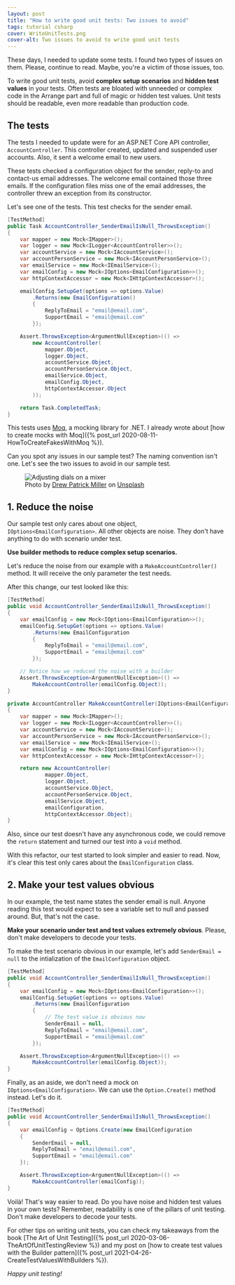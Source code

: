 ```yaml
---
layout: post
title: "How to write good unit tests: Two issues to avoid"
tags: tutorial csharp
cover: WriteUnitTests.png
cover-alt: Two issues to avoid to write good unit tests
---
```


These days, I needed to update some tests. I found two types of issues on them. Please, continue to read. Maybe, you're a victim of those issues, too.

To write good unit tests, avoid **complex setup scenarios** and **hidden test values** in your tests. Often tests are bloated with unneeded or complex code in the Arrange part and full of magic or hidden test values. Unit tests should be readable, even more readable than production code.

## The tests

The tests I needed to update were for an ASP.NET Core API controller, `AccountController`. This controller created, updated and suspended user accounts. Also, it sent a welcome email to new users.

These tests checked a configuration object for the sender, reply-to and contact-us email addresses. The welcome email contained those three emails. If the configuration files miss one of the email addresses, the controller threw an exception from its constructor.

Let's see one of the tests. This test checks for the sender email.

```csharp
[TestMethod]
public Task AccountController_SenderEmailIsNull_ThrowsException()
{
    var mapper = new Mock<IMapper>();
    var logger = new Mock<ILogger<AccountController>>();
    var accountService = new Mock<IAccountService>();
    var accountPersonService = new Mock<IAccountPersonService>();
    var emailService = new Mock<IEmailService>();
    var emailConfig = new Mock<IOptions<EmailConfiguration>>();
    var httpContextAccessor = new Mock<IHttpContextAccessor>();

    emailConfig.SetupGet(options => options.Value)
        .Returns(new EmailConfiguration()
        {
            ReplyToEmail = "email@email.com",
            SupportEmail = "email@email.com"
        });

    Assert.ThrowsException<ArgumentNullException>(() =>
        new AccountController(
            mapper.Object,
            logger.Object,
            accountService.Object,
            accountPersonService.Object,
            emailService.Object,
            emailConfig.Object,
            httpContextAccessor.Object
        ));

    return Task.CompletedTask;
}
```

This tests uses [Moq](https://github.com/moq/moq4), a mocking library for .NET. I already wrote about [how to create mocks with Moq]({% post_url 2020-08-11-HowToCreateFakesWithMoq %}).

Can you spot any issues in our sample test? The naming convention isn't one. Let's see the two issues to avoid in our sample test. 

<figure>
<img src="https://images.unsplash.com/32/6Icr9fARMmTjTHqTzK8z_DSC_0123.jpg?ixlib=rb-1.2.1&q=80&fm=jpg&crop=entropy&cs=tinysrgb&w=800&h=400&fit=crop&ixid=eyJhcHBfaWQiOjF9" alt="Adjusting dials on a mixer" />

<figcaption><span>Photo by <a href="https://unsplash.com/@drewpatrickmiller?utm_source=unsplash&amp;utm_medium=referral&amp;utm_content=creditCopyText">Drew Patrick Miller</a> on <a href="https://unsplash.com/photos/73o_FzZ5x-w?utm_source=unsplash&amp;utm_medium=referral&amp;utm_content=creditCopyText">Unsplash</a></span></figcaption>
</figure>

## 1. Reduce the noise

Our sample test only cares about one object, `IOptions<EmailConfiguration>`. All other objects are noise. They don't have anything to do with scenario under test.

**Use builder methods to reduce complex setup scenarios.**

Let's reduce the noise from our example with a `MakeAccountController()` method. It will receive the only parameter the test needs.

After this change, our test looked like this:

```csharp
[TestMethod]
public void AccountController_SenderEmailIsNull_ThrowsException()
{
    var emailConfig = new Mock<IOptions<EmailConfiguration>>();
    emailConfig.SetupGet(options => options.Value)
        .Returns(new EmailConfiguration
        {
            ReplyToEmail = "email@email.com",
            SupportEmail = "email@email.com"
        });

    // Notice how we reduced the noise with a builder
    Assert.ThrowsException<ArgumentNullException>(() =>
        MakeAccountController(emailConfig.Object));
}

private AccountController MakeAccountController(IOptions<EmailConfiguration> emailConfiguration)
{
    var mapper = new Mock<IMapper>();
    var logger = new Mock<ILogger<AccountController>>();
    var accountService = new Mock<IAccountService>();
    var accountPersonService = new Mock<IAccountPersonService>();
    var emailService = new Mock<IEmailService>();
    var emailConfig = new Mock<IOptions<EmailConfiguration>>();
    var httpContextAccessor = new Mock<IHttpContextAccessor>();

    return new AccountController(
            mapper.Object,
            logger.Object,
            accountService.Object,
            accountPersonService.Object,
            emailService.Object,
            emailConfiguration,
            httpContextAccessor.Object);
}
```

Also, since our test doesn't have any asynchronous code, we could remove the `return` statement and turned our test into a `void` method.

With this refactor, our test started to look simpler and easier to read. Now, it's clear this test only cares about the `EmailConfiguration` class.

## 2. Make your test values obvious

In our example, the test name states the sender email is null. Anyone reading this test would expect to see a variable set to null and passed around. But, that's not the case.

**Make your scenario under test and test values extremely obvious**. Please, don't make developers to decode your tests.

To make the test scenario obvious in our example, let's add `SenderEmail = null` to the intialization of the `EmailConfiguration` object.

```csharp
[TestMethod]
public void AccountController_SenderEmailIsNull_ThrowsException()
{
    var emailConfig = new Mock<IOptions<EmailConfiguration>>();
    emailConfig.SetupGet(options => options.Value)
        .Returns(new EmailConfiguration
        {
            // The test value is obvious now
            SenderEmail = null,
            ReplyToEmail = "email@email.com",
            SupportEmail = "email@email.com"
        });

    Assert.ThrowsException<ArgumentNullException>(() =>
        MakeAccountController(emailConfig.Object));
}
```

Finally, as an aside, we don't need a mock on `IOptions<EmailConfiguration>`. We can use the `Option.Create()` method instead. Let's do it.

```csharp
[TestMethod]
public void AccountController_SenderEmailIsNull_ThrowsException()
{
    var emailConfig = Options.Create(new EmailConfiguration
    {
        SenderEmail = null,
        ReplyToEmail = "email@email.com",
        SupportEmail = "email@email.com"
    });

    Assert.ThrowsException<ArgumentNullException>(() =>
        MakeAccountController(emailConfig));
}
```

Voilà! That's way easier to read. Do you have noise and hidden test values in your own tests? Remember, readability is one of the pillars of unit testing. Don't make developers to decode your tests.

For other tips on writing unit tests, you can check my takeaways from the book [The Art of Unit Testing]({% post_url 2020-03-06-TheArtOfUnitTestingReview %}) and my post on [how to create test values with the Builder pattern]({% post_url 2021-04-26-CreateTestValuesWithBuilders %}).

_Happy unit testing!_
